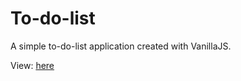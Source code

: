 # To-do-list
A simple to-do-list application created with VanillaJS.

View: [here](https://magdalenazielinska.github.io/To-do-list/)

